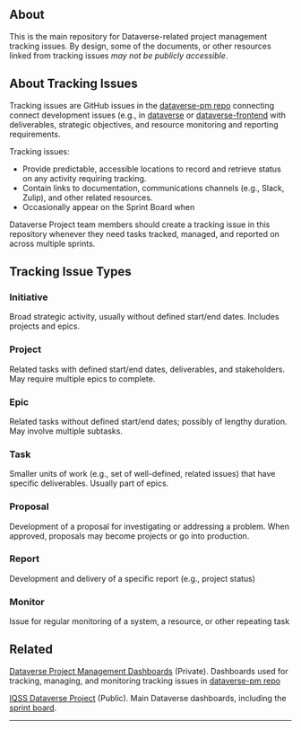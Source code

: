 ## About
This is the main repository for Dataverse-related project management tracking issues. By design, some of the documents, or other resources linked from tracking issues _may not be publicly accessible_.

## About Tracking Issues
Tracking issues are GitHub issues in the [dataverse-pm repo](https://github.com/IQSS/dataverse-pm) connecting connect development issues (e.g., in [dataverse](https://github.com/IQSS/dataverse) 
or [dataverse-frontend](https://github.com/IQSS/dataverse-frontend) with deliverables, strategic objectives, and resource monitoring and reporting requirements.

Tracking issues:
- Provide predictable, accessible locations to record and retrieve status on any activity requiring tracking.
- Contain links to documentation, communications channels (e.g., Slack, Zulip), and other related resources.
- Occasionally appear on the Sprint Board when 

Dataverse Project team members should create a tracking issue in this repository whenever they need tasks tracked, managed, and reported on across multiple sprints.

## Tracking Issue Types
### Initiative
Broad strategic activity, usually without defined start/end dates. Includes projects and epics. 
### Project
Related tasks with defined start/end dates, deliverables, and stakeholders. May require multiple epics to complete.
### Epic
Related tasks without defined start/end dates; possibly of lengthy duration. May involve multiple subtasks. 
### Task
Smaller units of work (e.g., set of well-defined, related issues) that have specific deliverables. Usually part of epics.
### Proposal
Development of a proposal for investigating or addressing a problem. When approved, proposals may become projects or go into production. 
### Report
Development and delivery of a specific report (e.g., project status)
### Monitor
Issue for regular monitoring of a system, a resource, or other repeating task 

## Related
[Dataverse Project Management Dashboards](https://github.com/orgs/IQSS/projects/32) (Private). Dashboards used for tracking, managing, and monitoring tracking issues in [dataverse-pm repo](https://github.com/IQSS/dataverse-pm)

[IQSS Dataverse Project](https://github.com/orgs/IQSS/projects/34) (Public). Main Dataverse dashboards, including the [sprint board](https://github.com/orgs/IQSS/projects/34).

---
